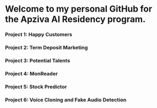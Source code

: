 # Welcome to my personal GitHub for the Apziva AI Residency program. 

### Project 1: Happy Customers 
### Project 2: Term Deposit Marketing
### Project 3: Potential Talents
### Project 4: MonReader
### Project 5: Stock Predictor
### Project 6: Voice Cloning and Fake Audio Detection
